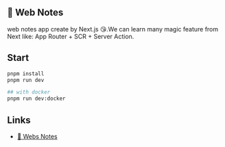 ## :bookmark: Web Notes
web notes app create by Next.js :kissing_heart:.We can learn many magic feature from Next like: App Router + SCR + Server Action.

## Start

```bash
pnpm install
pnpm run dev

## with docker
pnpm run dev:docker
```

## Links 

- [:bookmark: Webs Notes](https://github.com/wozien/next-react-notes)
